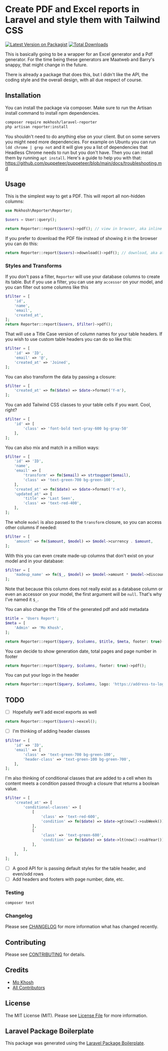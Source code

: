 # Create PDF and Excel reports in Laravel and style them with Tailwind CSS

[![Latest Version on Packagist](https://img.shields.io/packagist/v/mokhosh/laravel-reporter.svg?style=flat-square)](https://packagist.org/packages/mokhosh/laravel-reporter)
[![Total Downloads](https://img.shields.io/packagist/dt/mokhosh/laravel-reporter.svg?style=flat-square)](https://packagist.org/packages/mokhosh/laravel-reporter)

This is basically going to be a wrapper for an Excel generator and a Pdf generator. For the time being these generators are Maatweb and Barry's snappy, that might change in the future.

There is already a package that does this, but I didn't like the API, the coding style and the overall design, with all due respect of course.

## Installation

You can install the package via composer. Make sure to run the Artisan install command to install npm dependencies.

```bash
composer require mokhosh/laravel-reporter
php artisan reporter:install
```

You shouldn't need to do anything else on your client. But on some servers you might need more dependencies. For example on Ubuntu you can run `ldd chrome | grep not` and it will give you a list of dependencies that Headless Chrome needs to run but you don't have. Then you can install them by running `apt install`. Here's a guide to help you with that:
https://github.com/puppeteer/puppeteer/blob/main/docs/troubleshooting.md

## Usage
This is the simplest way to get a PDF. This will report all non-hidden columns:

```php
use Mokhosh\Reporter\Reporter;

$users = User::query();

return Reporter::report($users)->pdf(); // view in browser, aka inline
```
If you prefer to download the PDF file instead of showing it in the browser you can do this:
```php
return Reporter::report($users)->download()->pdf(); // download, aka attachment
```
### Styles and Transforms
If you don't pass a filter, `Reporter` will use your database columns to create its table.
But if you use a filter, you can use any `accessor` on your model, and you can filter out some columns like this
```php
$filter = [
    'id',
    'name',
    'email',
    'created_at',
];
return Reporter::report($users, $filter)->pdf();
```
That will use a Title Case version of column names for your table headers. If you wish to use custom table headers you can do so like this:
```php
$filter = [
    'id' => 'ID',
    'email' => '@',
    'created_at' => 'Joined',
];
```
You can also transform the data by passing a closure:
```php
$filter = [
    'created_at' => fn($date) => $date->format('Y-m'),
];
```
You can add Tailwind CSS classes to your table cells if you want. Cool, right?
```php
$filter = [
    'id' => [
        'class' => 'font-bold text-gray-600 bg-gray-50'
    ],
];
```
You can also mix and match in a million ways:
```php
$filter = [
    'id' => 'ID',
    'name',
    'email' => [
        'transform' => fn($email) => strtoupper($email),
        'class' => 'text-green-700 bg-green-100',
    ],
    'created_at' => fn($date) => $date->format('Y-m'),
    'updated_at' => [
        'title' => 'Last Seen',
        'class' => 'text-red-400',
    ],
];
````
The whole `model` is also passed to the `transform` closure, so you can access other columns if needed:
```php
$filter = [
    'amount' => fn($amount, $model) => $model->currency . $amount,
];
```
With this you can even create made-up columns that don't exist on your model and in your database:
```php
$filter = [
    'madeup_name' => fn($_, $model) => $model->amount * $model->discount,
];
```
Note that because this column does not really exist as a database column or even an accessor on your model, the first argument will be `null`. That's why I've named it `$_`.

You can also change the Title of the generated pdf and add metadata
```php
$title = 'Users Report';
$meta = [
    'Admin' => 'Mo Khosh',
];

return Reporter::report($query, $columns, $title, $meta, footer: true)->pdf();
```
You can decide to show generation date, total pages and page number in footer
```php
return Reporter::report($query, $columns, footer: true)->pdf();
```
You can put your logo in the header
```php
return Reporter::report($query, $columns, logo: 'https://address-to-logo.com')->pdf();
```
## TODO
- [ ] Hopefully we'll add excel exports as well
```php
return Reporter::report($users)->excel();
```
- [ ] I'm thinking of adding header classes
```php
$filter = [
    'id' => 'ID',
    'email' => [
        'class' => 'text-green-700 bg-green-100',
        'header-class' => 'text-green-100 bg-green-700',
    ],
];
```
I'm also thinking of conditional classes that are added to a cell when its content meets a condition passed through a closure that returns a boolean value.
```php
$filter = [
    'created_at' => [
        'conditional-classes' => [
            [
                'class' => 'text-red-600',
                'condition' => fn($date) => $date->gt(now()->subWeek()),
            ],
            [
                'class' => 'text-green-600',
                'condition' => fn($date) => $date->lt(now()->subYear()),
            ],
        ],
    ],
];
```
- [ ] A good API for is passing default styles for the table header, and even/odd rows
- [ ] Add headers and footers with page number, date, etc.

### Testing

``` bash
composer test
```

### Changelog

Please see [CHANGELOG](CHANGELOG.md) for more information what has changed recently.

## Contributing

Please see [CONTRIBUTING](CONTRIBUTING.md) for details.

## Credits

- [Mo Khosh](https://github.com/mokhosh)
- [All Contributors](../../contributors)

## License

The MIT License (MIT). Please see [License File](LICENSE.md) for more information.

## Laravel Package Boilerplate

This package was generated using the [Laravel Package Boilerplate](https://laravelpackageboilerplate.com).
